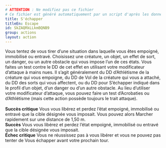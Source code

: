 ```yaml
---
# ATTENTION : Ne modifiez pas ce fichier
# Ce fichier est généré automatiquement par un script d'après les données du module Foundry VTT officiel et de sa traduction
title: S'échapper
titleEn: Escape
id: SkZAQRkLLkmBQNB9
group: actions
layout: action
---
```

<p><span>Vous tentez de vous tirer d’une situation dans laquelle vous êtes empoigné, immobilisé ou entravé. Choisissez une créature, un objet, un effet de sort, un danger, ou un autre obstacle qui vous impose l’un de ces états. Vous faites un test contre le DD de cet effet en utilisant votre modificateur d’attaque à mains nues. Il s’agit généralement du DD d’Athlétisme de la créature qui vous empoigne, du DD de Vol de la créature qui vous a attaché, du DD des sorts qui vous affectent, ou du DD pour S’échapper indiqué dans le profil d’un objet, d’un danger ou d’un autre obstacle. Au lieu d’utiliser votre modificateur d’attaque, vous pouvez faire un test d’Acrobaties ou d’Athlétisme (mais cette action possède toujours le trait attaque).<br><br><strong>Succès critique</strong> Vous vous libérez et perdez l’état empoigné, immobilisé ou entravé que la cible désignée vous imposait. Vous pouvez alors Marcher rapidement sur une distance de 1,50 m.<br><strong>Succès</strong> Vous vous libérez et perdez l’état empoigné, immobilisé ou entravé que la cible désignée vous imposait.<br><strong>Échec critique</strong> Vous ne réussissez pas à vous libérer et vous ne pouvez pas tenter de Vous échapper avant votre prochain tour.&nbsp;</span></p>

